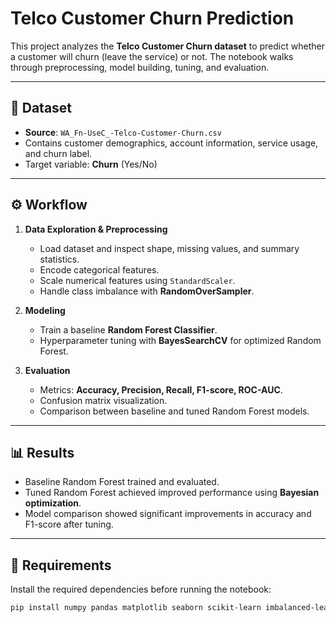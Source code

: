 # Telco Customer Churn Prediction

This project analyzes the **Telco Customer Churn dataset** to predict whether a customer will churn (leave the service) or not. The notebook walks through preprocessing, model building, tuning, and evaluation.

---

## 📂 Dataset
- **Source**: `WA_Fn-UseC_-Telco-Customer-Churn.csv`
- Contains customer demographics, account information, service usage, and churn label.
- Target variable: **Churn** (Yes/No)

---

## ⚙️ Workflow
1. **Data Exploration & Preprocessing**
   - Load dataset and inspect shape, missing values, and summary statistics.
   - Encode categorical features.
   - Scale numerical features using `StandardScaler`.
   - Handle class imbalance with **RandomOverSampler**.

2. **Modeling**
   - Train a baseline **Random Forest Classifier**.
   - Hyperparameter tuning with **BayesSearchCV** for optimized Random Forest.

3. **Evaluation**
   - Metrics: **Accuracy, Precision, Recall, F1-score, ROC-AUC**.
   - Confusion matrix visualization.
   - Comparison between baseline and tuned Random Forest models.

---

## 📊 Results
- Baseline Random Forest trained and evaluated.
- Tuned Random Forest achieved improved performance using **Bayesian optimization**.
- Model comparison showed significant improvements in accuracy and F1-score after tuning.

---

## 🚀 Requirements
Install the required dependencies before running the notebook:

```bash
pip install numpy pandas matplotlib seaborn scikit-learn imbalanced-learn scikit-optimize
